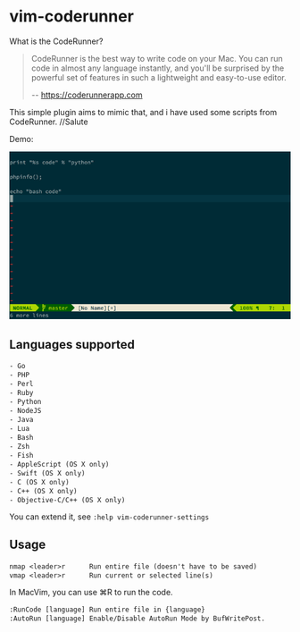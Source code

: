 vim-coderunner
===============

What is the CodeRunner?
> CodeRunner is the best way to write code on your Mac. You can run code in almost any language instantly, and you'll be surprised by the powerful set of features in such a lightweight and easy-to-use editor.
> 
> -- https://coderunnerapp.com

This simple plugin aims to mimic that, and i have used some scripts from CodeRunner. //Salute

Demo:

[![gif with examples](https://raw.githubusercontent.com/0x84/vim-coderunner/master/demo.gif)](https://raw.githubusercontent.com/0x84/vim-coderunner/master/demo.gif)

## Languages supported

    - Go
    - PHP
    - Perl
    - Ruby
    - Python
    - NodeJS
    - Java
    - Lua
    - Bash
    - Zsh
    - Fish
    - AppleScript (OS X only)
    - Swift (OS X only)
    - C (OS X only)
    - C++ (OS X only)
    - Objective-C/C++ (OS X only)

You can extend it, see `:help vim-coderunner-settings`

## Usage

    nmap <leader>r      Run entire file (doesn't have to be saved)
    vmap <leader>r      Run current or selected line(s)

In MacVim, you can use ⌘R to run the code.

    :RunCode [language]	Run entire file in {language}
    :AutoRun [language]	Enable/Disable AutoRun Mode by BufWritePost.



